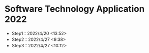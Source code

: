 # Software Technology Application 2022
- Step1：2022/4/20 <13:52>
- Step2：2022/4/27 <9:38>
- Step3：2022/4/27 <10:12>